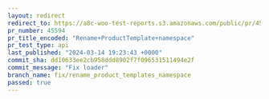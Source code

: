 ```yaml
---
layout: redirect
redirect_to: https://a8c-woo-test-reports.s3.amazonaws.com/public/pr/45594/api/index.html
pr_number: 45594
pr_title_encoded: "Rename+ProductTemplate+namespace"
pr_test_type: api
last_published: "2024-03-14 19:23:43 +0000"
commit_sha: dd10633ee2cb958ddd8902f7f096531511494e2f
commit_message: "Fix loader"
branch_name: fix/rename_product_templates_namespace
passed: true
---
```


